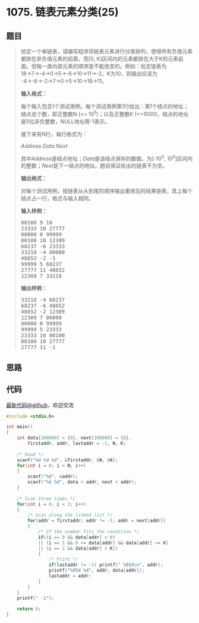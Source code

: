 <h1>1075. 链表元素分类(25)</h1>

## 题目

> <div id="problemContent">
> <p>给定一个单链表，请编写程序将链表元素进行分类排列，使得所有负值元素都排在非负值元素的前面，而[0, K]区间内的元素都排在大于K的元素前面。但每一类内部元素的顺序是不能改变的。例如：给定链表为 18→7→-4→0→5→-6→10→11→-2，K为10，则输出应该为 -4→-6→-2→7→0→5→10→18→11。</p>
> <p><b>
> 输入格式：
> </b></p>
> <p>每个输入包含1个测试用例。每个测试用例第1行给出：第1个结点的地址；结点总个数，即正整数N (&lt;= 10<sup>5</sup>)；以及正整数K (&lt;=1000)。结点的地址是5位非负整数，NULL地址用-1表示。</p>
> <p>接下来有N行，每行格式为：</p>
> <p><i>Address Data Next</i></p>
> <p>其中<i>Address</i>是结点地址；<i>Data</i>是该结点保存的数据，为[-10<sup>5</sup>, 10<sup>5</sup>]区间内的整数；<i>Next</i>是下一结点的地址。题目保证给出的链表不为空。</p>
> <p><b>
> 输出格式：
> </b></p>
> <p>对每个测试用例，按链表从头到尾的顺序输出重排后的结果链表，其上每个结点占一行，格式与输入相同。</p>
> <b>输入样例：</b><pre>
> 00100 9 10
> 23333 10 27777
> 00000 0 99999
> 00100 18 12309
> 68237 -6 23333
> 33218 -4 00000
> 48652 -2 -1
> 99999 5 68237
> 27777 11 48652
> 12309 7 33218
> </pre>
> <b>输出样例：</b><pre>
> 33218 -4 68237
> 68237 -6 48652
> 48652 -2 12309
> 12309 7 00000
> 00000 0 99999
> 99999 5 23333
> 23333 10 00100
> 00100 18 27777
> 27777 11 -1
> </pre>
> </div>

## 思路


## 代码

[最新代码@github](https://github.com/OliverLew/PAT/blob/master/PATBasic/1075.c)，欢迎交流
```c
#include <stdio.h>

int main()
{
    int data[100000] = {0}, next[100000] = {0},
        firstaddr, addr, lastaddr = -1, N, K;
    
    /* Read */
    scanf("%d %d %d", &firstaddr, &N, &K);
    for(int i = 0; i < N; i++)
    {
        scanf("%d", &addr);
        scanf("%d %d", data + addr, next + addr);
    }
    
    /* Scan three times */
    for(int i = 0; i < 3; i++)
    {
        /* Scan along the linked list */
        for(addr = firstaddr; addr != -1; addr = next[addr])
        {
            /* If the number fits the condition */
            if((i == 0 && data[addr] < 0)
            || (i == 1 && 0 <= data[addr] && data[addr] <= K)
            || (i == 2 && data[addr] > K))
            {
                /* Print */
                if(lastaddr != -1) printf(" %05d\n", addr);
                printf("%05d %d", addr, data[addr]);
                lastaddr = addr;
            }
        }
    }
    printf(" -1");
    
    return 0;
}

```
